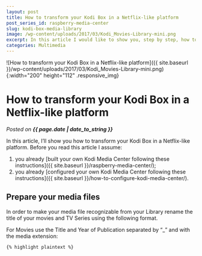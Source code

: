 ```yaml
---
layout: post
title: How to transform your Kodi Box in a Netflix-like platform
post_series_id: raspberry-media-center
slug: kodi-box-media-library
image: /wp-content/uploads/2017/03/Kodi_Movies-Library-mini.png
excerpt: In this article I would like to show you, step by step, how to transform your Kodi Box in a Netflix-like platform.
categories: Multimedia
---
```


![How to transform your Kodi Box in a Netflix-like platform]({{ site.baseurl }}/wp-content/uploads/2017/03/Kodi_Movies-Library-mini.png){:width="200" height="112" .responsive_img}

# How to transform your Kodi Box in a Netflix-like platform
_Posted on **{{ page.date | date_to_string }}**_

In this article, I’ll show you how to transform your Kodi Box in a Netflix-like platform. Before you read this article I assume:

1. you already [built your own Kodi Media Center following these instructions]({{ site.baseurl }}/raspberry-media-center/);
2. you already [configured your own Kodi Media Center following these instructions]({{ site.baseurl }}/how-to-configure-kodi-media-center/).

## Prepare your media files

In order to make your media file recognizable from your Library rename the title of your movies and TV Series using the following format.

For Movies use the Title and Year of Publication separated by “\_” and with the media extension:

    {% highlight plaintext %}
<Title>_<Year>.<ext>
    {% endhighlight %}

Here an example:

    {% highlight plaintext %}
Alladin_1992.mkv
    {% endhighlight %}

For TV Shows use the following format:

    {% highlight plaintext %}
<Title>/<Title>_<Season>_<Season Number>/<Title>_<Episode Number>x<Season Number>.<ext>
    {% endhighlight %}

Here an example:

    {% highlight plaintext %}
Arrow/Arrow_Season_01/Arrow_01x01.avi 
    {% endhighlight %}

## Create your Movies Library

Go on the Movies menu and click on Add videos.

![Kodi Movies Add Videos]({{ site.baseurl }}/wp-content/uploads/2017/03/Kodi_Movies_Add_Videos.png){:width="450" height="253" .responsive_img}

Browse your Movies clicking on the Browse button and selecting the Root Filesystem.

![Kodi Movies Select Sources 2]({{ site.baseurl }}/wp-content/uploads/2017/03/Kodi_Movies-Select_Sources_2.png){:width="450" height="253" .responsive_img}

Then select your movies folder that in our case is _/media/KODI/Movies_. Leave the default name Movies and click OK.

![Kodi Movies Select Sources 3]({{ site.baseurl }}/wp-content/uploads/2017/03/Kodi_Movies-Select_Sources_3.png){:width="450" height="253" .responsive_img}

You have to tell Kodi that this folder contains Movies. To do that select “This directory contains”.

![Kodi Movies Select Sources 4]({{ site.baseurl }}/wp-content/uploads/2017/03/Kodi_Movies-Select_Sources_4.png){:width="450" height="253" .responsive_img}

Specify that this folder contains Movies.

![Kodi Movies Select Sources 5]({{ site.baseurl }}/wp-content/uploads/2017/03/Kodi_Movies-Select_Sources_5.png){:width="450" height="253" .responsive_img}

Leave the default settings and click OK.

![Kodi Movies Select Sources 6]({{ site.baseurl }}/wp-content/uploads/2017/03/Kodi_Movies-Select_Sources_6.png){:width="450" height="253" .responsive_img}

Start to populate the Library selecting Yes when it asks “Do you want to refresh information for all items within this path?”.

![Kodi Movies Select Sources 7]({{ site.baseurl }}/wp-content/uploads/2017/03/Kodi_Movies-Select_Sources_7.png){:width="450" height="253" .responsive_img}

The system will start to download Fan Art from the Movie Database for each film in the _/media/KODI/Movies_ folder.

![Kodi Movies Select Sources 8]({{ site.baseurl }}/wp-content/uploads/2017/03/Kodi_Movies-Select_Sources_8.png){:width="450" height="253" .responsive_img}

## Create your TV Shows Library

With a similar procedure, you can create a TV Shows Library with a style similar to Netflix.

Go on TV Shows and click on Add videos. Follow the same procedure as above but this time select the /media/KODI/TVShows folder. When the system asks for media content, specify the folder contains TV Shows.

![Kodi TV Series]({{ site.baseurl }}/wp-content/uploads/2017/03/Kodi-TV_Series.png){:width="450" height="253" .responsive_img}

## Improve Media Library Performance

Once you created the Media Library for Movies and TV Series you’ll notice that images load is a little bit slow. To speed it up and make the system responsive, you have to reduce the Kodi user interface resolution to 720p. Video will still play at full resolution (e.g. 1080p).

Go to Settings -> System -> Display -> Resolution to change the resolution.
